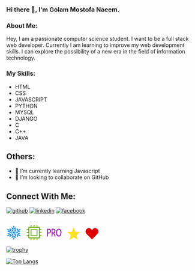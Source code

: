 ### Hi there 👋, I'm Golam Mostofa Naeem.
### About Me:
Hey, I am a passionate computer science student. I want to be a full stack web developer. Currently I am learning to improve my web development skills. I can explore the possibility of a new era in the field of information technology.
### My Skills:
 - HTML
 - CSS 
 - JAVASCRIPT
 - PYTHON
 - MYSQL
 - DJANGO
 - C
 - C++
 - JAVA
## Others:
- 🌱 I’m currently learning Javascript 
- 👯 I’m looking to collaborate on GitHub 

## Connect With Me:
[<img src='https://cdn.jsdelivr.net/npm/simple-icons@3.0.1/icons/github.svg' alt='github' height='40'>](https://github.com/Naeem118)    [<img src='https://cdn.jsdelivr.net/npm/simple-icons@3.0.1/icons/linkedin.svg' alt='linkedin' height='40'>](https://www.linkedin.com/in/golam-mostofa-a427161a9/)    [<img src='https://cdn.jsdelivr.net/npm/simple-icons@3.0.1/icons/facebook.svg' alt='facebook' height='40'>](https://www.facebook.com/100011335693037)  
##  
<a href='https://archiveprogram.github.com/'><img src='https://raw.githubusercontent.com/acervenky/animated-github-badges/master/assets/acbadge.gif' width='40' height='40'></a> <a href='https://docs.github.com/en/developers'><img src='https://raw.githubusercontent.com/acervenky/animated-github-badges/master/assets/devbadge.gif' width='40' height='40'></a> <a href='https://github.com/pricing'><img src='https://raw.githubusercontent.com/acervenky/animated-github-badges/master/assets/pro.gif' width='40' height='40'></a> <a href='https://stars.github.com/'><img src='https://raw.githubusercontent.com/acervenky/animated-github-badges/master/assets/starbadge.gif' width='35' height='35'></a> <a href='https://docs.github.com/en/github/supporting-the-open-source-community-with-github-sponsors'><img src='https://raw.githubusercontent.com/acervenky/animated-github-badges/master/assets/sponsorbadge.gif' width='35' height='35'></a> 

[![trophy](https://github-profile-trophy.vercel.app/?username=Naeem118)](https://github.com/ryo-ma/github-profile-trophy)

[![Top Langs](https://github-readme-stats.vercel.app/api/top-langs/?username=Naeem118)](https://github.com/anuraghazra/github-readme-stats)

